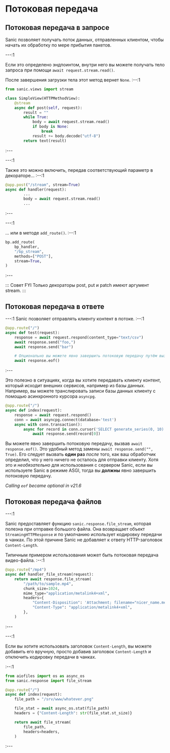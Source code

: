 # Потоковая передача

## Потоковая передача в запросе

Sanic позволяет получать поток данных, отправленных клиентом, чтобы начать их обработку по мере прибытия пакетов.

---:1

Если это определено эндпоинтом, внутри него вы можете получать тело запроса при помощи `await request.stream.read()`.

После завершения загрузки тела этот метод вернет `None`. :--:1
```python
from sanic.views import stream

class SimpleView(HTTPMethodView):
    @stream
    async def post(self, request):
        result = ""
        while True:
            body = await request.stream.read()
            if body is None:
                break
            result += body.decode("utf-8")
        return text(result)
```
:---

---:1

Также это можно включить, передав соответствующий параметр в декораторе... :--:1
```python
@app.post("/stream", stream=True)
async def handler(request):
        ...
        body = await request.stream.read()
        ...
```
:---

---:1

... или в методе `add_route()`. :--:1
```python
bp.add_route(
    bp_handler,
    "/bp_stream",
    methods=["POST"],
    stream=True,
)
```
:---

::: Совет FYI
Только декораторы post, put и patch имеют аргумент stream.
:::

## Потоковая передача в ответе

---:1 Sanic позволяет отправлять клиенту контент в потоке. :--:1

```python
@app.route("/")
async def test(request):
    response = await request.respond(content_type="text/csv")
    await response.send("foo,")
    await response.send("bar")

    # Опционально вы можете явно завершить потоковую передачу путём вызова:
    await response.eof()
```
:---

Это полезно в ситуациях, когда вы хотите передавать клиенту контент, который исходит внешних сервисов, например из базы данных. Например, вы можете транслировать записи базы данных клиенту с помощью асинхронного курсора `asyncpg`.

```python
@app.route("/")
async def index(request):
    response = await request.respond()
    conn = await asyncpg.connect(database='test')
    async with conn.transaction():
        async for record in conn.cursor('SELECT generate_series(0, 10)'):
            await response.send(record[0])
```



Вы можете явно завершить потоковую передачу, вызвав `await response.eof()`. Это удобный метод замены `await response.send("", True)`. Его следует вызвать **один раз** *после* того, как ваш обработчик определил, что у него ничего не осталось для отправки клиенту. Хотя это и *необязательно* для использования с сервером Sanic, если вы используете Sanic в режиме ASGI, тогда вы **должны** явно завершить потоковую передачу.

*Calling `eof` became optional in v21.6*

## Потоковая передача файлов

---:1

Sanic предоставляет функцию `sanic.response.file_stream`, которая полезна при отправке большого файла. Она возвращает объект `StreamingHTTPResponse` и по умолчанию использует кодировку передачи в чанках. По этой причине Sanic не добавляет к ответу HTTP-заголовок `Content-Length`.

Типичным примером использования может быть потоковая передача видео-файла. :--:1
```python
@app.route("/mp4")
async def handler_file_stream(request):
    return await response.file_stream(
        "/path/to/sample.mp4",
        chunk_size=1024,
        mime_type="application/metalink4+xml",
        headers={
            "Content-Disposition": 'Attachment; filename="nicer_name.meta4"',
            "Content-Type": "application/metalink4+xml",
        },
    )
```
:---

---:1

Если вы хотите использовать заголовок `Content-Length`, вы можете добавить его вручную, просто добавив заголовок `Content-Length` и отключить кодировку передачи в чанках.

:--:1
```python
from aiofiles import os as async_os
from sanic.response import file_stream

@app.route("/")
async def index(request):
    file_path = "/srv/www/whatever.png"

    file_stat = await async_os.stat(file_path)
    headers = {"Content-Length": str(file_stat.st_size)}

    return await file_stream(
        file_path,
        headers=headers,
    )
```
:---
